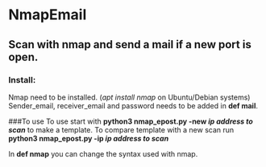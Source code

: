 # NmapEmail

## Scan with nmap and send a mail if a new port is open.

### Install:
Nmap need to be installed. (*apt install nmap* on Ubuntu/Debian systems)
Sender_email, receiver_email and password needs to be added in **def mail**.

###To use
To use start with **python3 nmap_epost.py -new *ip address to scan*** to make a template.
To compare template with a new scan run **python3 nmap_epost.py -ip *ip address to scan***

In **def nmap** you can change the syntax used with nmap.
